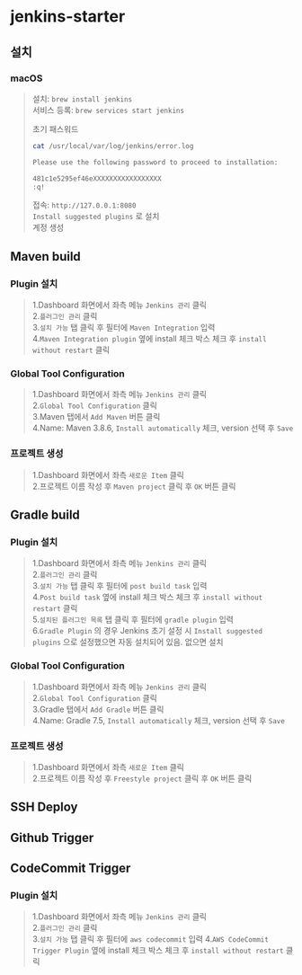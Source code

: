 # jenkins-starter
## 설치
### macOS
> 설치: `brew install jenkins`  
> 서비스 등록: `brew services start jenkins`  
> 
> 초기 패스워드  
> ```bash
> cat /usr/local/var/log/jenkins/error.log
> 
> Please use the following password to proceed to installation:
> 
> 481c1e5295ef46eXXXXXXXXXXXXXXXXX
> :q!
> ```
>
> 접속: `http://127.0.0.1:8080`  
> `Install suggested plugins` 로 설치  
> 계정 생성 

## Maven build
### Plugin 설치
> 1.Dashboard 화면에서 좌측 메뉴 `Jenkins 관리` 클릭  
> 2.`플러그인 관리` 클릭  
> 3.`설치 가능` 탭 클릭 후 필터에 `Maven Integration` 입력    
> 4.`Maven Integration plugin` 옆에 install 체크 박스 체크 후 `install without restart` 클릭   

### Global Tool Configuration
> 1.Dashboard 화면에서 좌측 메뉴 `Jenkins 관리` 클릭  
> 2.`Global Tool Configuration` 클릭  
> 3.Maven 탭에서 `Add Maven` 버튼 클릭  
> 4.Name: Maven 3.8.6, `Install automatically` 체크, version 선택 후 `Save`

### 프로젝트 생성
> 1.Dashboard 화면에서 좌측 `새로운 Item` 클릭  
> 2.프로젝트 이름 작성 후 `Maven project` 클릭 후 `OK` 버튼 클릭  

## Gradle build
### Plugin 설치
> 1.Dashboard 화면에서 좌측 메뉴 `Jenkins 관리` 클릭  
> 2.`플러그인 관리` 클릭  
> 3.`설치 가능` 탭 클릭 후 필터에 `post build task` 입력     
> 4.`Post build task` 옆에 install 체크 박스 체크 후 `install without restart` 클릭  
> 5.`설치된 플러그인 목록` 탭 클릭 후 필터에 `gradle plugin` 입력    
> 6.`Gradle Plugin` 의 경우 Jenkins 초기 설정 시 `Install suggested plugins` 으로 설정했으면 자동 설치되어 있음.
> 없으면 설치  

### Global Tool Configuration
> 1.Dashboard 화면에서 좌측 메뉴 `Jenkins 관리` 클릭  
> 2.`Global Tool Configuration` 클릭  
> 3.Gradle 탭에서 `Add Gradle` 버튼 클릭  
> 4.Name: Gradle 7.5, `Install automatically` 체크, version 선택 후 `Save`

### 프로젝트 생성
> 1.Dashboard 화면에서 좌측 `새로운 Item` 클릭   
> 2.프로젝트 이름 작성 후 `Freestyle project` 클릭 후 `OK` 버튼 클릭  

## SSH Deploy

## Github Trigger

## CodeCommit Trigger
### Plugin 설치
> 1.Dashboard 화면에서 좌측 메뉴 `Jenkins 관리` 클릭  
> 2.`플러그인 관리` 클릭  
> 3.`설치 가능` 탭 클릭 후 필터에 `aws codecommit` 입력
> 4.`AWS CodeCommit Trigger Plugin` 옆에 install 체크 박스 체크 후 `install without restart` 클릭  
